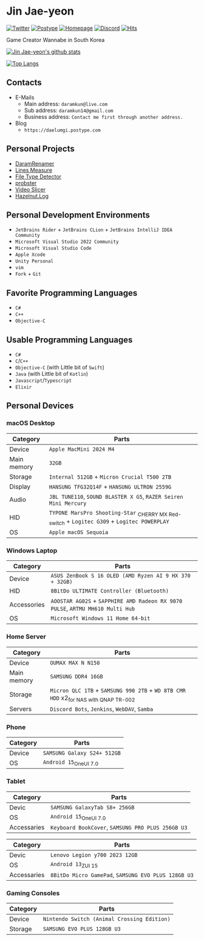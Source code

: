 # Jin Jae-yeon

[![Twitter](https://img.shields.io/badge/daelumgi-blue?logo=Twitter)](https://twitter.com/daelumgi) [![Postype](https://img.shields.io/badge/Postype-daelumgi-yellowgreen)](https://daelumgi.postype.com) [![Homepage](https://img.shields.io/badge/daram.in-green?logo=nginx)](https://daram.in) [![Discord](https://img.shields.io/badge/daelumgi-lightgrey?logo=Discord)](#) [![Hits](https://hits.seeyoufarm.com/api/count/incr/badge.svg?url=https%3A%2F%2Fgithub.com%2Fdaramkun&count_bg=%23337CBC&title_bg=%23555555&icon=&icon_color=%23E7E7E7&title=hits&edge_flat=false)](https://hits.seeyoufarm.com)

Game Creator Wannabe in South Korea

[![Jin Jae-yeon's github stats](https://github-readme-stats.vercel.app/api?username=daramkun&show_icons=true&hide_border=true)](https://github.com/daramkun)

[![Top Langs](https://github-readme-stats.vercel.app/api/top-langs/?username=daramkun&hide_border=true&layout=compact)](https://github.com/daramkun)

## Contacts
- E-Mails
  - Main address: `daramkun@live.com`
  - Sub address: `daramkun14@gmail.com`
  - Business address: `Contact me first through another address.`
- Blog
  - `https://daelumgi.postype.com`

## Personal Projects
- [DaramRenamer](https://github.com/daramkun/DaramRenamer)
- [Lines Measure](https://github.com/daramkun/Lines-Measure)
- [File Type Detector](https://github.com/daramkun/FileTypeDetector)
- [probster](https://github.com/daramkun/probster)
- [Video Slicer](https://github.com/daramkun/VideoSlicer)
- [Hazelnut.Log](https://github.com/daramkun/Hazelnut.Log)

## Personal Development Environments
- `JetBrains Rider` + `JetBrains CLion` + `JetBrains IntelliJ IDEA Community`
- `Microsoft Visual Studio 2022 Community`
- `Microsoft Visual Studio Code`
- `Apple Xcode`
- `Unity Personal`
- `vim`
- `Fork` + `Git`

## Favorite Programming Languages
- `C#`
- `C++`
- `Objective-C`

## Usable Programming Languages
- `C#`
- `C`/`C++`
- `Objective-C` (with Little bit of `Swift`)
- `Java` (with Little bit of `Kotlin`)
- `Javascript`/`Typescript`
- `Elixir`

## Personal Devices
### macOS Desktop
|Category|Parts|
|--------|-----|
|Device|`Apple MacMini 2024 M4`|
|Main memory|`32GB`|
|Storage|`Internal 512GB` + `Micron Crucial T500 2TB`|
|Display|`HANSUNG TFG32Q14F` + `HANSUNG ULTRON 2559G`|
|Audio|`JBL TUNE110`, `SOUND BLASTER X G5`, `RAZER Seiren Mini Mercury`|
|HID|`TYPONE MarsPro Shooting-Star` <sub>CHERRY MX Red-switch</sub> + `Logitec G309` + `Logitec POWERPLAY`|
|OS|`Apple macOS Sequoia`|

### Windows Laptop
|Category|Parts|
|--------|-----|
|Device|`ASUS ZenBook S 16 OLED (AMD Ryzen AI 9 HX 370 + 32GB)`|
|HID|`8BitDo ULTIMATE Controller (Bluetooth)`|
|Accessories|`AOOSTAR AG02S` + `SAPPHIRE AMD Radeon RX 9070 PULSE`, `ARTMU MH610 Multi Hub`|
|OS|`Microsoft Windows 11 Home 64-bit`|

### Home Server
|Category|Parts|
|--------|-----|
|Device|`OUMAX MAX N N150`|
|Main memory|`SAMSUNG DDR4 16GB`|
|Storage|`Micron QLC 1TB` + `SAMSUNG 990 2TB` + `WD 8TB CMR HDD` x2<sub>for NAS with QNAP TR-002</sub>|
|Servers|`Discord Bots`, `Jenkins`, `WebDAV`, `Samba`|

### Phone
|Category|Parts|
|--------|-----|
|Device|`SAMSUNG Galaxy S24+ 512GB`|
|OS|`Android 15`<sub>OneUI 7.0</sub>|

### Tablet
|Category|Parts|
|--------|-----|
|Devic|`SAMSUNG GalaxyTab S8+ 256GB`|
|OS|`Android 15`<sub>OneUI 7.0</sub>|
|Accessaries|`Keyboard BookCover`, `SAMSUNG PRO PLUS 256GB U3`|

|Category|Parts|
|--------|-----|
|Devic|`Lenovo Legion y700 2023 12GB`|
|OS|`Android 13`<sub>ZUI 15</sub>|
|Accessaries|`8BitDo Micro GamePad`, `SAMSUNG EVO PLUS 128GB U3`|

### Gaming Consoles
|Category|Parts|
|--------|-----|
|Device|`Nintendo Switch (Animal Crossing Edition)`|
|Storage|`SAMSUNG EVO PLUS 128GB U3`|
